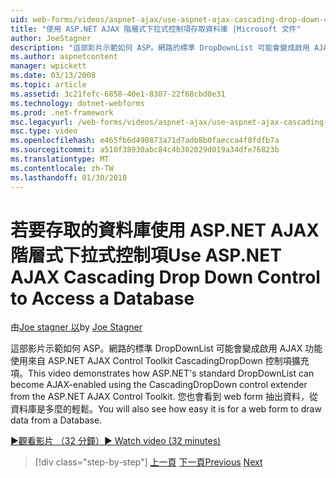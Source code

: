 ```yaml
---
uid: web-forms/videos/aspnet-ajax/use-aspnet-ajax-cascading-drop-down-control-to-access-a-database
title: "使用 ASP.NET AJAX 階層式下拉式控制項存取資料庫 |Microsoft 文件"
author: JoeStagner
description: "這部影片示範如何 ASP。網路的標準 DropDownList 可能會變成啟用 AJAX 功能使用來自 ASP.NET AJAX 除去 CascadingDropDown 控制項擴充項..."
ms.author: aspnetcontent
manager: wpickett
ms.date: 03/13/2008
ms.topic: article
ms.assetid: 3c21fefc-6858-40e1-8307-22f68cbd0e31
ms.technology: dotnet-webforms
ms.prod: .net-framework
msc.legacyurl: /web-forms/videos/aspnet-ajax/use-aspnet-ajax-cascading-drop-down-control-to-access-a-database
msc.type: video
ms.openlocfilehash: e465fb6d490873a71d7adb8b0faecca4f8fdfb7a
ms.sourcegitcommit: a510f38930abc84c4b302029d019a34dfe76823b
ms.translationtype: MT
ms.contentlocale: zh-TW
ms.lasthandoff: 01/30/2018
---
```

<a name="use-aspnet-ajax-cascading-drop-down-control-to-access-a-database"></a><span data-ttu-id="8fd46-103">若要存取的資料庫使用 ASP.NET AJAX 階層式下拉式控制項</span><span class="sxs-lookup"><span data-stu-id="8fd46-103">Use ASP.NET AJAX Cascading Drop Down Control to Access a Database</span></span>
====================
<span data-ttu-id="8fd46-104">由[Joe stagner 以](https://github.com/JoeStagner)</span><span class="sxs-lookup"><span data-stu-id="8fd46-104">by [Joe Stagner](https://github.com/JoeStagner)</span></span>

<span data-ttu-id="8fd46-105">這部影片示範如何 ASP。網路的標準 DropDownList 可能會變成啟用 AJAX 功能使用來自 ASP.NET AJAX Control Toolkit CascadingDropDown 控制項擴充項。</span><span class="sxs-lookup"><span data-stu-id="8fd46-105">This video demonstrates how ASP.NET's standard DropDownList can become AJAX-enabled using the CascadingDropDown control extender from the ASP.NET AJAX Control Toolkit.</span></span> <span data-ttu-id="8fd46-106">您也會看到 web form 抽出資料，從資料庫是多麼的輕鬆。</span><span class="sxs-lookup"><span data-stu-id="8fd46-106">You will also see how easy it is for a web form to draw data from a Database.</span></span>

[<span data-ttu-id="8fd46-107">&#9654;觀看影片 （32 分鐘）</span><span class="sxs-lookup"><span data-stu-id="8fd46-107">&#9654; Watch video (32 minutes)</span></span>](https://channel9.msdn.com/Blogs/ASP-NET-Site-Videos/use-aspnet-ajax-cascading-drop-down-control-to-access-a-database)

>[!div class="step-by-step"]
<span data-ttu-id="8fd46-108">[上一頁](two-simple-techniques-for-triggering-updates-to-update-panels.md)
[下一頁](implement-infinite-data-patterns-in-ajax.md)</span><span class="sxs-lookup"><span data-stu-id="8fd46-108">[Previous](two-simple-techniques-for-triggering-updates-to-update-panels.md)
[Next](implement-infinite-data-patterns-in-ajax.md)</span></span>
